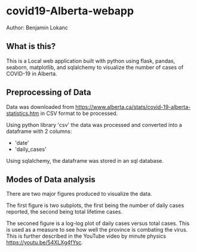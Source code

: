 # covid19-Alberta-webapp
Author: Benjamin Lokanc
## What is this?

This is a Local web application built with python using flask, pandas, seaborn, matplotlib, and sqlalchemy to visualize the number of cases of COVID-19 in Alberta. 

## Preprocessing of Data

Data was downloaded from https://www.alberta.ca/stats/covid-19-alberta-statistics.htm in CSV format to be processed. 

Using python library 'csv' the data was processed and converted into a dataframe with 2 columns:
- 'date'
- 'daily_cases' 

Using sqlalchemy, the dataframe was stored in an sql database. 

## Modes of Data analysis 

There are two major figures produced to visualize the data.

The first figure is two subplots, the first being the number of daily cases reported, the second being total lifetime cases.

The seconed figure is a log-log plot of daily cases versus total cases. This is used as a measure to see how well the province is combating the virus. This is further described in the YouTube video by minute physics https://youtu.be/54XLXg4fYsc.
